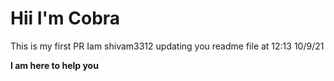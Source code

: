 # Hii I'm Cobra 
This is my first PR
Iam shivam3312 updating you readme file at 12:13 10/9/21

**I am here to help you**
